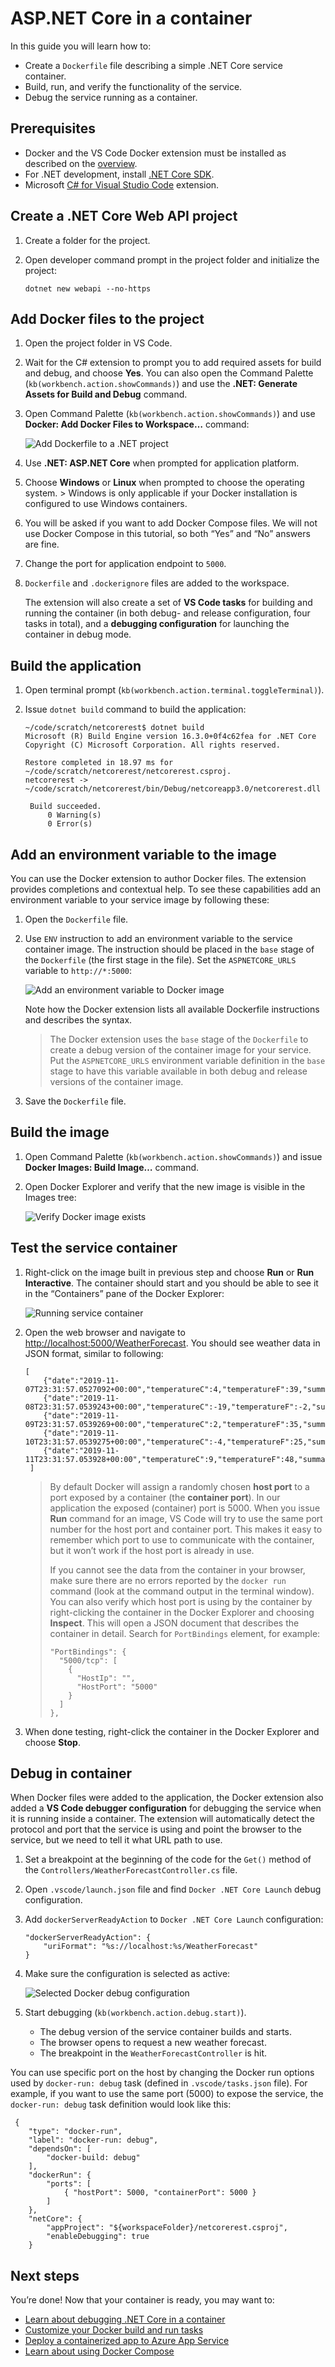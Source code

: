 # ASP.NET Core in a container

In this guide you will learn how to:

- Create a `Dockerfile` file describing a simple .NET Core service container.
- Build, run, and verify the functionality of the service.
- Debug the service running as a container.

## Prerequisites

- Docker and the VS Code Docker extension must be installed as described on the [overview](/docs/containers/overview.md#installation).
- For .NET development, install [.NET Core SDK](https://dotnet.microsoft.com/download).
- Microsoft [C\# for Visual Studio Code](https://marketplace.visualstudio.com/items?itemName=ms-dotnettools.csharp) extension.

## Create a .NET Core Web API project

1.  Create a folder for the project.
2.  Open developer command prompt in the project folder and initialize the project:

        dotnet new webapi --no-https

## Add Docker files to the project

1.  Open the project folder in VS Code.
2.  Wait for the C\# extension to prompt you to add required assets for build and debug, and choose **Yes**. You can also open the Command Palette (`kb(workbench.action.showCommands)`) and use the **.NET: Generate Assets for Build and Debug** command.
3.  Open Command Palette (`kb(workbench.action.showCommands)`) and use **Docker: Add Docker Files to Workspace…** command:

    ![Add Dockerfile to a .NET project](images/quickstarts/aspnetcore-add-dotnet.png)

4.  Use **.NET: ASP.NET Core** when prompted for application platform.
5.  Choose **Windows** or **Linux** when prompted to choose the operating system. &gt; Windows is only applicable if your Docker installation is configured to use Windows containers.
6.  You will be asked if you want to add Docker Compose files. We will not use Docker Compose in this tutorial, so both “Yes” and “No” answers are fine.
7.  Change the port for application endpoint to `5000`.
8.  `Dockerfile` and `.dockerignore` files are added to the workspace.

    The extension will also create a set of **VS Code tasks** for building and running the container (in both debug- and release configuration, four tasks in total), and a **debugging configuration** for launching the container in debug mode.

## Build the application

1.  Open terminal prompt (`kb(workbench.action.terminal.toggleTerminal)`).
2.  Issue `dotnet build` command to build the application:

        ~/code/scratch/netcorerest$ dotnet build
        Microsoft (R) Build Engine version 16.3.0+0f4c62fea for .NET Core
        Copyright (C) Microsoft Corporation. All rights reserved.

        Restore completed in 18.97 ms for ~/code/scratch/netcorerest/netcorerest.csproj.
        netcorerest -> ~/code/scratch/netcorerest/bin/Debug/netcoreapp3.0/netcorerest.dll

         Build succeeded.
             0 Warning(s)
             0 Error(s)

## Add an environment variable to the image

You can use the Docker extension to author Docker files. The extension provides completions and contextual help. To see these capabilities add an environment variable to your service image by following these:

1.  Open the `Dockerfile` file.
2.  Use `ENV` instruction to add an environment variable to the service container image. The instruction should be placed in the `base` stage of the `Dockerfile` (the first stage in the file). Set the `ASPNETCORE_URLS` variable to `http://*:5000`:

    ![Add an environment variable to Docker image](images/quickstarts/aspnetcore-intellisense-env.png)

    Note how the Docker extension lists all available Dockerfile instructions and describes the syntax.

    > The Docker extension uses the `base` stage of the `Dockerfile` to create a debug version of the container image for your service. Put the `ASPNETCORE_URLS` environment variable definition in the `base` stage to have this variable available in both debug and release versions of the container image.

3.  Save the `Dockerfile` file.

## Build the image

1.  Open Command Palette (`kb(workbench.action.showCommands)`) and issue **Docker Images: Build Image…** command.
2.  Open Docker Explorer and verify that the new image is visible in the Images tree:

    ![Verify Docker image exists](images/quickstarts/aspnetcore-verify-image.png)

## Test the service container

1.  Right-click on the image built in previous step and choose **Run** or **Run Interactive**. The container should start and you should be able to see it in the “Containers” pane of the Docker Explorer:

    ![Running service container](images/quickstarts/aspnetcore-running-container.png)

2.  Open the web browser and navigate to <http://localhost:5000/WeatherForecast>. You should see weather data in JSON format, similar to following:

        [
            {"date":"2019-11-07T23:31:57.0527092+00:00","temperatureC":4,"temperatureF":39,"summary":"Bracing"},
            {"date":"2019-11-08T23:31:57.0539243+00:00","temperatureC":-19,"temperatureF":-2,"summary":"Freezing"},
            {"date":"2019-11-09T23:31:57.0539269+00:00","temperatureC":2,"temperatureF":35,"summary":"Freezing"},
            {"date":"2019-11-10T23:31:57.0539275+00:00","temperatureC":-4,"temperatureF":25,"summary":"Freezing"},
            {"date":"2019-11-11T23:31:57.053928+00:00","temperatureC":9,"temperatureF":48,"summary":"Bracing"}
         ]

    > By default Docker will assign a randomly chosen **host port** to a port exposed by a container (the **container port**). In our application the exposed (container) port is 5000. When you issue **Run** command for an image, VS Code will try to use the same port number for the host port and container port. This makes it easy to remember which port to use to communicate with the container, but it won’t work if the host port is already in use.
    >
    > If you cannot see the data from the container in your browser, make sure there are no errors reported by the `docker run` command (look at the command output in the terminal window). You can also verify which host port is using by the container by right-clicking the container in the Docker Explorer and choosing **Inspect**. This will open a JSON document that describes the container in detail. Search for `PortBindings` element, for example:
    >
    >     "PortBindings": {
    >       "5000/tcp": [
    >         {
    >           "HostIp": "",
    >           "HostPort": "5000"
    >         }
    >       ]
    >     },

3.  When done testing, right-click the container in the Docker Explorer and choose **Stop**.

## Debug in container

When Docker files were added to the application, the Docker extension also added a **VS Code debugger configuration** for debugging the service when it is running inside a container. The extension will automatically detect the protocol and port that the service is using and point the browser to the service, but we need to tell it what URL path to use.

1.  Set a breakpoint at the beginning of the code for the `Get()` method of the `Controllers/WeatherForecastController.cs` file.
2.  Open `.vscode/launch.json` file and find `Docker .NET Core Launch` debug configuration.
3.  Add `dockerServerReadyAction` to `Docker .NET Core Launch` configuration:

        "dockerServerReadyAction": {
            "uriFormat": "%s://localhost:%s/WeatherForecast"
        }

4.  Make sure the configuration is selected as active:

    ![Selected Docker debug configuration](images/quickstarts/aspnetcore-debug-configuration.png)

5.  Start debugging (`kb(workbench.action.debug.start)`).
    - The debug version of the service container builds and starts.
    - The browser opens to request a new weather forecast.
    - The breakpoint in the `WeatherForecastController` is hit.

You can use specific port on the host by changing the Docker run options used by `docker-run: debug` task (defined in `.vscode/tasks.json` file). For example, if you want to use the same port (5000) to expose the service, the `docker-run: debug` task definition would look like this:

     {
        "type": "docker-run",
        "label": "docker-run: debug",
        "dependsOn": [
            "docker-build: debug"
        ],
        "dockerRun": {
            "ports": [
                { "hostPort": 5000, "containerPort": 5000 }
            ]
        },
        "netCore": {
            "appProject": "${workspaceFolder}/netcorerest.csproj",
            "enableDebugging": true
        }

## Next steps

You’re done! Now that your container is ready, you may want to:

- [Learn about debugging .NET Core in a container](/docs/containers/debug-netcore.md)
- [Customize your Docker build and run tasks](/docs/containers/reference.md)
- [Deploy a containerized app to Azure App Service](/docs/containers/app-service.md)
- [Learn about using Docker Compose](/docs/containers/docker-compose.md)
